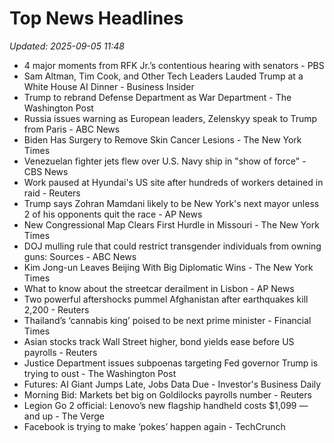 # Top News Headlines

_Updated: 2025-09-05 11:48_

- 4 major moments from RFK Jr.’s contentious hearing with senators - PBS
- Sam Altman, Tim Cook, and Other Tech Leaders Lauded Trump at a White House AI Dinner - Business Insider
- Trump to rebrand Defense Department as War Department - The Washington Post
- Russia issues warning as European leaders, Zelenskyy speak to Trump from Paris - ABC News
- Biden Has Surgery to Remove Skin Cancer Lesions - The New York Times
- Venezuelan fighter jets flew over U.S. Navy ship in "show of force" - CBS News
- Work paused at Hyundai's US site after hundreds of workers detained in raid - Reuters
- Trump says Zohran Mamdani likely to be New York's next mayor unless 2 of his opponents quit the race - AP News
- New Congressional Map Clears First Hurdle in Missouri - The New York Times
- DOJ mulling rule that could restrict transgender individuals from owning guns: Sources - ABC News
- Kim Jong-un Leaves Beijing With Big Diplomatic Wins - The New York Times
- What to know about the streetcar derailment in Lisbon - AP News
- Two powerful aftershocks pummel Afghanistan after earthquakes kill 2,200 - Reuters
- Thailand’s ‘cannabis king’ poised to be next prime minister - Financial Times
- Asian stocks track Wall Street higher, bond yields ease before US payrolls - Reuters
- Justice Department issues subpoenas targeting Fed governor Trump is trying to oust - The Washington Post
- Futures: AI Giant Jumps Late, Jobs Data Due - Investor's Business Daily
- Morning Bid: Markets bet big on Goldilocks payrolls number - Reuters
- Legion Go 2 official: Lenovo’s new flagship handheld costs $1,099 — and up - The Verge
- Facebook is trying to make ‘pokes’ happen again - TechCrunch